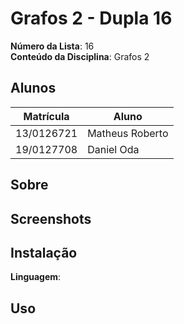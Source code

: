 # Grafos 2 - Dupla 16

**Número da Lista**: 16<br>
**Conteúdo da Disciplina**: Grafos 2<br>

## Alunos
|Matrícula | Aluno |
| -- | -- |
| 13/0126721  | Matheus Roberto |
| 19/0127708  |  Daniel Oda |

## Sobre 

## Screenshots


## Instalação 
**Linguagem**:

## Uso 





